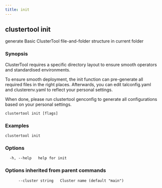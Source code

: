```yaml
---
title: init
---
```

## clustertool init

generate Basic ClusterTool file-and-folder structure in current folder

### Synopsis

ClusterTool requires a specific directory layout to ensure smooth operators and standardised environments.

To ensure smooth deployment, the init function can pre-generate all required files in the right places.
Afterwards, you can edit talconfig.yaml and clusterenv.yaml to reflect your personal settings.

When done, please run clustertool genconfig to generate all configurations based on your personal settings.

```
clustertool init [flags]
```

### Examples

```
clustertool init
```

### Options

```
  -h, --help   help for init
```

### Options inherited from parent commands

```
      --cluster string   Cluster name (default "main")
```
